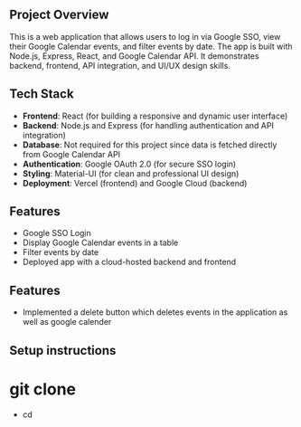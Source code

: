 ## Project Overview
This is a web application that allows users to log in via Google SSO, view their Google Calendar events, and filter events by date. The app is built with Node.js, Express, React, and Google Calendar API. It demonstrates backend, frontend, API integration, and UI/UX design skills.
## Tech Stack
- **Frontend**: React (for building a responsive and dynamic user interface)
- **Backend**: Node.js and Express (for handling authentication and API integration)
- **Database**: Not required for this project since data is fetched directly from Google Calendar API
- **Authentication**: Google OAuth 2.0 (for secure SSO login)
- **Styling**: Material-UI (for clean and professional UI design)
- **Deployment**: Vercel (frontend) and Google Cloud (backend)
## Features
- Google SSO Login
- Display Google Calendar events in a table
- Filter events by date
- Deployed app with a cloud-hosted backend and frontend
## Features
- Implemented a delete button which deletes events in the application as well as google calender


## Setup instructions
# git clone <repository-link>
- cd <project-folder>
